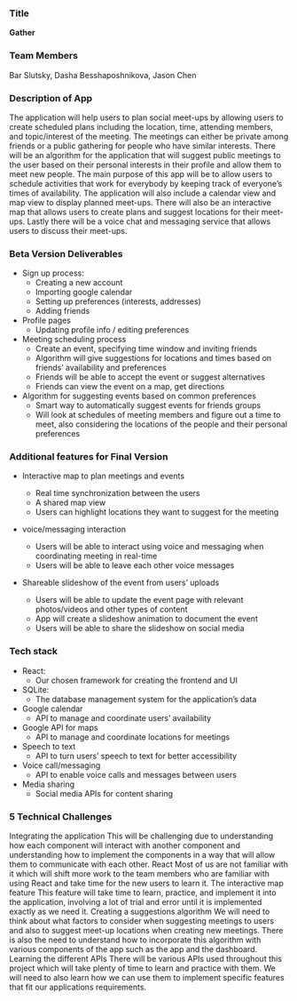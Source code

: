 ### Title 
**Gather**

### Team Members
Bar Slutsky, Dasha Besshaposhnikova, Jason Chen

### Description of App
The application will help users to plan social meet-ups by allowing users to create scheduled plans including the location, time, attending members, and topic/interest of the meeting. The meetings can either be private among friends or a public gathering for people who have similar interests. There will be an algorithm for the application that will suggest public meetings to the user based on their personal interests in their profile and allow them to meet new people. The main purpose of this app will be to allow users to schedule activities that work for everybody by keeping track of everyone’s times of availability. The application will also include a calendar view and map view to display planned meet-ups. There will also be an interactive map that allows users to create plans and suggest locations for their meet-ups. Lastly there will be a voice chat and messaging service that allows users to discuss their meet-ups.

### Beta Version Deliverables
* Sign up process:
   * Creating a new account
   * Importing google calendar
   * Setting up preferences (interests, addresses)
   * Adding friends
* Profile pages
   * Updating profile info / editing preferences
* Meeting scheduling process
   * Create an event, specifying time window and inviting friends
   * Algorithm will give suggestions for locations and times based on friends’ availability and preferences
   * Friends will be able to accept the event or suggest alternatives
   * Friends can view the event on a map, get directions
* Algorithm for suggesting events based on common preferences
   * Smart way to automatically suggest events for friends groups
   * Will look at schedules of meeting members and figure out a time to meet, also considering the locations of the people and      their personal preferences


### Additional features for Final Version
* Interactive map to plan meetings and events
   * Real time synchronization between the users
   * A shared map view
   * Users can highlight locations they want to suggest for the meeting

* voice/messaging interaction 
   * Users will be able to interact using voice and messaging when coordinating meeting in real-time
   * Users will be able to leave each other voice messages

* Shareable slideshow of the event from users’ uploads
   * Users will be able to update the event page with relevant photos/videos and other types of content
   * App will create a slideshow animation to document the event
   * Users will be able to share the slideshow on social media


### Tech stack
* React:
   * Our chosen framework for creating the frontend and UI
* SQLite:
   * The database management system for the application’s data
* Google calendar
   * API to manage and coordinate users’ availability
* Google API for maps
   * API to manage and coordinate locations for meetings
* Speech to text
   * API to turn users’ speech to text for better accessibility
* Voice call/messaging
   * API to enable voice calls and messages between users
* Media sharing
   * Social media APIs for content sharing




### 5 Technical Challenges
Integrating the application 
This will be challenging due to understanding how each component will interact with another component and understanding how to implement the components in a way that will allow them to communicate with each other.
React 
Most of us are not familiar with it which will shift more work to the team members who are familiar with using React and take time for the new users to learn it.
The interactive map feature
This feature will take time to learn, practice, and implement it into the application, involving a lot of trial and error until it is implemented exactly as we need it.
Creating a suggestions algorithm 
We will need to think about what factors to consider when suggesting meetings to users and also to suggest meet-up locations when creating new meetings. There is also the need to understand how to incorporate this algorithm with various components of the app such as the app and the dashboard.
Learning the different APIs 
There will be various APIs used throughout this project which will take plenty of time to learn and practice with them. We will need to also learn how we can use them to implement specific features that fit our applications requirements.


